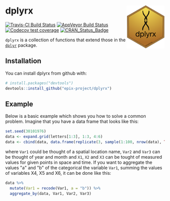 
<!-- README.md is generated from README.Rmd. Please edit that file -->
dplyrx <img src="man/figures/logo.png" align="right" width=120/>
================================================================

[![Travis-CI Build Status](https://travis-ci.org/epix-project/dplyrx.svg?branch=master)](https://travis-ci.org/epix-project/dplyrx) [![AppVeyor Build Status](https://ci.appveyor.com/api/projects/status/github/epixproject/dplyrx?branch=master&svg=true)](https://ci.appveyor.com/project/epixproject/dplyrx) [![Codecov test coverage](https://img.shields.io/codecov/c/github/epix-project/dplyrx/master.svg)](https://codecov.io/github/epix-project/dplyrx?branch=master) [![CRAN\_Status\_Badge](http://www.r-pkg.org/badges/version/dplyrx)](https://cran.r-project.org/package=dplyrx)

`dplyrx` is a collection of functions that extend those in the [`dplyr`](https://dplyr.tidyverse.org) package.

Installation
------------

You can install dplyrx from github with:

``` r
# install.packages("devtools")
devtools::install_github("epix-project/dplyrx")
```

Example
-------

Below is a basic example which shows you how to solve a common problem. Imagine that you have a data frame that looks like this:

``` r
set.seed(30101976)
data <- expand.grid(letters[1:3], 1:3, 4:6)
data <- cbind(data, data.frame(replicate(3, sample(1:100, nrow(data), TRUE))))
```

where `Var1` could be thought of a spatial location name, `Var2` and `Var3` can be thought of year and month and `X1`, `X2` and `X3` can be tought of measured values for given points in space and time. If you want to aggregate the values "a" and "b" of the categorical the variable `Var1`, summing the values of variables X4, X5 and X6, it can be done like this:

``` r
data %>%
  mutate(Var1 = recode(Var1, a = "b")) %>%
  aggregate_by(data, Var1, Var2, Var3)
```

